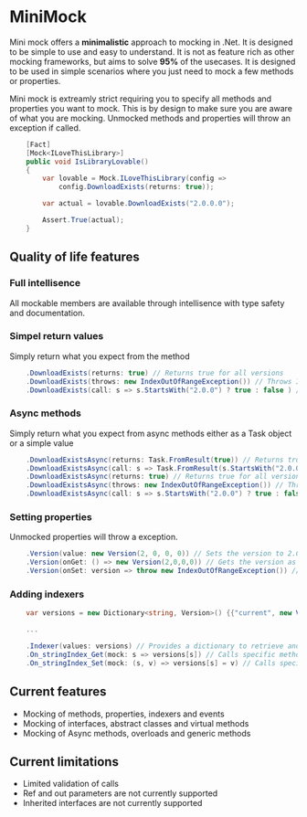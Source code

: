 # MiniMock

Mini mock offers a __minimalistic__ approach to mocking in .Net. It is designed to be simple to use and easy to understand. 
It is not as feature rich as other mocking frameworks, but aims to solve __95%__ of the usecases.
It is designed to be used in simple scenarios where you just need to mock a few methods or properties.

Mini mock is extreamly strict requiring you to specify all methods and properties you want to mock. This is by design to make sure you are aware of what you are mocking.
Unmocked methods and properties will throw an exception if called.

```csharp
    [Fact]
    [Mock<ILoveThisLibrary>]
    public void IsLibraryLovable()
    {
        var lovable = Mock.ILoveThisLibrary(config =>
            config.DownloadExists(returns: true));

        var actual = lovable.DownloadExists("2.0.0.0");

        Assert.True(actual);
    }
```

## Quality of life features

### Full intellisence

All mockable members are available through intellisence with type safety and documentation.

### Simpel return values

Simply return what you expect from the method

```csharp
    .DownloadExists(returns: true) // Returns true for all versions
    .DownloadExists(throws: new IndexOutOfRangeException()) // Throws IndexOutOfRangeException for all versions
    .DownloadExists(call: s => s.StartsWith("2.0.0") ? true : false ) // Returns true for version 2.0.0.x
```

### Async methods

Simply return what you expect from async methods either as a Task object or a simple value

```csharp
    .DownloadExistsAsync(returns: Task.FromResult(true)) // Returns true for all versions
    .DownloadExistsAsync(call: s => Task.FromResult(s.StartsWith("2.0.0") ? true : false)) // Returns true for version 2.0.0.x
    .DownloadExistsAsync(returns: true) // Returns true for all versions
    .DownloadExistsAsync(throws: new IndexOutOfRangeException()) // Throws IndexOutOfRangeException for all versions
    .DownloadExistsAsync(call: s => s.StartsWith("2.0.0") ? true : false) // Returns true for version 2.0.0.x
```

### Setting properties

Unmocked properties will throw a exception.

```csharp
    .Version(value: new Version(2, 0, 0, 0)) // Sets the version to 2.0.0.0 and initializes the property to allow getting and setting the value
    .Version(onGet: () => new Version(2,0,0,0)) // Gets the version as 2.0.0.0
    .Version(onSet: version => throw new IndexOutOfRangeException()) // Throws IndexOutOfRangeException when setting the version
```

### Adding indexers

```csharp
    var versions = new Dictionary<string, Version>() {{"current", new Version(2,0,0,0)}};

    ...

    .Indexer(values: versions) // Provides a dictionary to retrieve and store versions
    .On_stringIndex_Get(mock: s => versions[s]) // Calls specific method to get the version
    .On_stringIndex_Set(mock: (s, v) => versions[s] = v) // Calls specific method to set the version
```

## Current features

- Mocking of methods, properties, indexers and events
- Mocking of interfaces, abstract classes and virtual methods
- Mocking of Async methods, overloads and generic methods

## Current limitations

- Limited validation of calls
- Ref and out parameters are not currently supported
- Inherited interfaces are not currently supported
